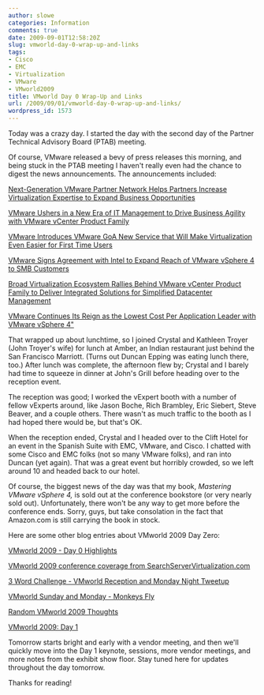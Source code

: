 ```yaml
---
author: slowe
categories: Information
comments: true
date: 2009-09-01T12:58:20Z
slug: vmworld-day-0-wrap-up-and-links
tags:
- Cisco
- EMC
- Virtualization
- VMware
- VMworld2009
title: VMworld Day 0 Wrap-Up and Links
url: /2009/09/01/vmworld-day-0-wrap-up-and-links/
wordpress_id: 1573
---
```


Today was a crazy day. I started the day with the second day of the Partner Technical Advisory Board (PTAB) meeting.

Of course, VMware released a bevy of press releases this morning, and being stuck in the PTAB meeting I haven't really even had the chance to digest the news announcements. The announcements included:

[Next-Generation VMware Partner Network Helps Partners Increase Virtualization Expertise to Expand Business Opportunities](http://www.vmware.com/company/news/releases/partner-ntwrk-vmworld09.html)  

[VMware Ushers in a New Era of IT Management to Drive Business Agility with VMware vCenter Product Family](http://www.vmware.com/company/news/releases/vcenter-vmworld09.html)  

[VMware Introduces VMware GoA New Service that Will Make Virtualization Even Easier for First Time Users](http://www.vmware.com/company/news/releases/vmw-go-vmworld09.html)  

[VMware Signs Agreement with Intel to Expand Reach of VMware vSphere 4 to SMB Customers](http://www.vmware.com/company/news/releases/intel-oem-vmworld09.html)  

[Broad Virtualization Ecosystem Rallies Behind VMware vCenter Product Family to Deliver Integrated Solutions for Simplified Datacenter Management](http://www.vmware.com/company/news/releases/ecosystem-vmworld09.html)  

[VMware Continues Its Reign as the Lowest Cost Per Application Leader with VMware vSphere 4"](http://www.vmware.com/company/news/releases/vsphere-cost-app-vmworld09.html)

That wrapped up about lunchtime, so I joined Crystal and Kathleen Troyer (John Troyer's wife) for lunch at Amber, an Indian restaurant just behind the San Francisco Marriott. (Turns out Duncan Epping was eating lunch there, too.) After lunch was complete, the afternoon flew by; Crystal and I barely had time to squeeze in dinner at John's Grill before heading over to the reception event.

The reception was good; I worked the vExpert booth with a number of fellow vExperts around, like Jason Boche, Rich Brambley, Eric Siebert, Steve Beaver, and a couple others. There wasn't as much traffic to the booth as I had hoped there would be, but that's OK.

When the reception ended, Crystal and I headed over to the Clift Hotel for an event in the Spanish Suite with EMC, VMware, and Cisco. I chatted with some Cisco and EMC folks (not so many VMware folks), and ran into Duncan (yet again). That was a great event but horribly crowded, so we left around 10 and headed back to our hotel.

Of course, the biggest news of the day was that my book, _Mastering VMware vSphere 4,_ is sold out at the conference bookstore (or very nearly sold out). Unfortunately, there won't be any way to get more before the conference ends. Sorry, guys, but take consolation in the fact that Amazon.com is still carrying the book in stock.

Here are some other blog entries about VMworld 2009 Day Zero:

[VMworld 2009 - Day 0 Highlights](http://www.run-virtual.com/?p=359)  

[VMworld 2009 conference coverage from SearchServerVirtualization.com](http://searchservervirtualization.techtarget.com/generic/0,295582,sid94_gci1362378,00.html)  

[3 Word Challenge - VMworld Reception and Monday Night Tweetup](http://vmetc.com/2009/08/31/3-word-challenge-vmworld-reception-and-monday-night-tweetup/)  

[VMworld Sunday and Monday - Monkeys Fly](http://www.2vcps.com/2009/08/31/vmworld-sunday-and-monday-monkeys-fly/)  

[Random VMworld 2009 Thoughts](http://www.bythebell.com/2009/08/random-vmworld-2009-thoughts.html)  

[VMworld 2009: Day 1](http://feedproxy.google.com/~r/Virtualfutureinfo/~3/G6mI69fg3k4/)

Tomorrow starts bright and early with a vendor meeting, and then we'll quickly move into the Day 1 keynote, sessions, more vendor meetings, and more notes from the exhibit show floor. Stay tuned here for updates throughout the day tomorrow.

Thanks for reading!
